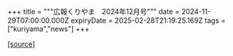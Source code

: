 +++
title = """広報くりやま　2024年12月号"""
date = 2024-11-29T07:00:00.000Z
expiryDate = 2025-02-28T21:19:25.169Z
tags = ["kuriyama","news"]
+++


[[source]](https://www.town.kuriyama.hokkaido.jp/site/koho/29562.html)
